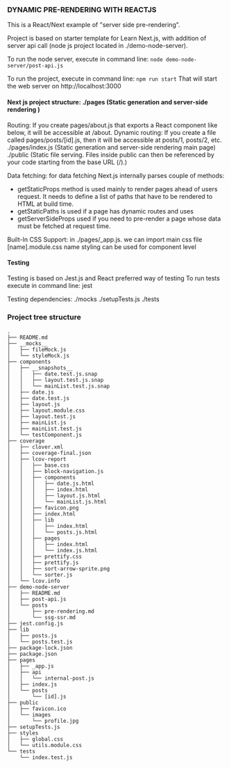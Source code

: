 ### DYNAMIC PRE-RENDERING WITH REACTJS 

This is a React/Next example of "server side pre-rendering".

Project is based on starter template for Learn Next.js, with addition of server api call (node js project located in ./demo-node-server). 

To run the node server, execute in command line: `node demo-node-server/post-api.js`

To run the project, execute in command line: `npm run start` That will start the web server on http://localhost:3000

#### Next js project structure: ./pages (Static generation and server-side rendering )

Routing: If you create pages/about.js that exports a React component like below, it will be accessible at /about.
Dynamic routing: If you create a file called pages/posts/[id].js, then it will be accessible at posts/1, posts/2, etc.
./pages/index.js (Static generation and server-side rendering main page) 
./public (Static file serving. Files inside public can then be referenced by your code starting from the base URL (/).)

Data fetching: for data fetching Next.js internally parses couple of methods: 
 - getStaticProps method is used mainly to render pages ahead of users request. It needs to define a list of paths that have to be rendered to HTML at build time.
 - getStaticPaths is used if a page has dynamic routes and uses 
 - getServerSideProps used if you need to pre-render a page whose data must be fetched at request time.

Built-In CSS Support:
in ./pages/_app.js. we can import main css file
[name].module.css name styling can be used for component level

#### Testing 

Testing is based on Jest.js and React preferred way of testing To run tests execute in command line: jest

Testing dependencies: ./mocks ./setupTests.js ./tests

### Project tree structure
```
.
├── README.md
├── __mocks__
│   ├── fileMock.js
│   └── styleMock.js
├── components
│   ├── __snapshots__
│   │   ├── date.test.js.snap
│   │   ├── layout.test.js.snap
│   │   └── mainList.test.js.snap
│   ├── date.js
│   ├── date.test.js
│   ├── layout.js
│   ├── layout.module.css
│   ├── layout.test.js
│   ├── mainList.js
│   ├── mainList.test.js
│   └── testComponent.js
├── coverage
│   ├── clover.xml
│   ├── coverage-final.json
│   ├── lcov-report
│   │   ├── base.css
│   │   ├── block-navigation.js
│   │   ├── components
│   │   │   ├── date.js.html
│   │   │   ├── index.html
│   │   │   ├── layout.js.html
│   │   │   └── mainList.js.html
│   │   ├── favicon.png
│   │   ├── index.html
│   │   ├── lib
│   │   │   ├── index.html
│   │   │   └── posts.js.html
│   │   ├── pages
│   │   │   ├── index.html
│   │   │   └── index.js.html
│   │   ├── prettify.css
│   │   ├── prettify.js
│   │   ├── sort-arrow-sprite.png
│   │   └── sorter.js
│   └── lcov.info
├── demo-node-server
│   ├── README.md
│   ├── post-api.js
│   └── posts
│       ├── pre-rendering.md
│       └── ssg-ssr.md
├── jest.config.js
├── lib
│   ├── posts.js
│   └── posts.test.js
├── package-lock.json
├── package.json
├── pages
│   ├── _app.js
│   ├── api
│   │   └── internal-post.js
│   ├── index.js
│   └── posts
│       └── [id].js
├── public
│   ├── favicon.ico
│   └── images
│       └── profile.jpg
├── setupTests.js
├── styles
│   ├── global.css
│   └── utils.module.css
└── tests
    └── index.test.js




```
